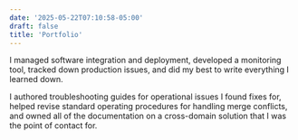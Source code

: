 ```yaml
---
date: '2025-05-22T07:10:58-05:00'
draft: false
title: 'Portfolio'
---
```


I managed software integration and deployment, developed a monitoring tool, tracked down production issues, and did my best to write everything I learned down.

I authored troubleshooting guides for operational issues I found fixes for, helped revise standard operating procedures for handling merge conflicts, and owned all of the documentation on a cross-domain solution that I was the point of contact for.
